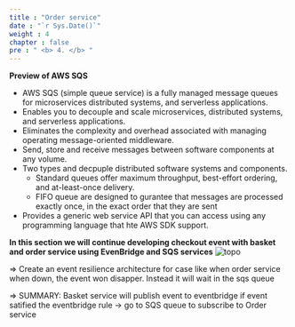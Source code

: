 ```yaml
---
title : "Order service"
date : "`r Sys.Date()`"
weight : 4
chapter : false
pre : " <b> 4. </b> "
---
```


**Preview of AWS SQS**
- AWS SQS (simple queue service) is a fully managed message queues for microservices distributed systems, and serverless applications.
- Enables you to decouple and scale microservices, distributed systems, and serverless applications.
- Eliminates the complexity and overhead associated with managing operating message-oriented middleware.
- Send, store and receive messages between software components at any volume.
- Two types and decpuple distributed software systems and components.
    - Standard queues offer maximum throughput, best-effort ordering, and at-least-once delivery.
    - FIFO queue are designed to gurantee that messages are processed exactly once, in the exact order that they are sent 
- Provides a generic web service API that you can access using any programming language that hte AWS SDK support. 


**In this section we will continue developing checkout event with basket and order service using EvenBridge and SQS services**
![topo](/images/4-order/topo.png)

=> Create an event resilience architecture for case like when order service when down, the event won disapper. Instead it will wait in the sqs queue 

=> SUMMARY: Basket service will publish event to eventbridge if event satified the eventbridge rule -> go to SQS queue to subscribe to Order service